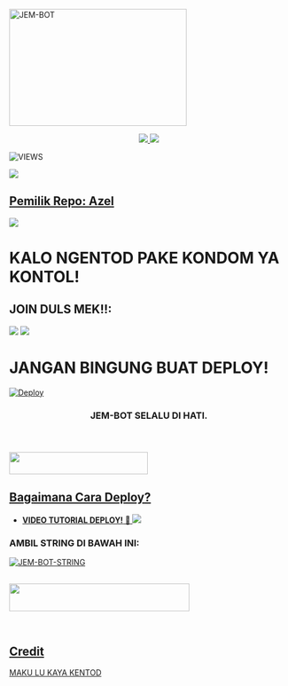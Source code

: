 <a href="https://www.instagram.com/lilfrdzr=nametag"><img src="https://telegra.ph/file/9a5eafc72be71b2e1b3a8.jpg" width="320" height="211" alt="  JEM-BOT" /></a>

<p align="center">
  <a href="https://github.com/ramadhani892/RAM-UBOT/fork">
    <img src="https://img.shields.io/github/forks/ramadhani892/RAM-UBOT?label=Fork&style=social">
    
  </a>
  <a href="https://github.com/azelfirdaus/JEM-BOT">
    <img src="https://img.shields.io/github/stars/ramadhani892/RAM-UBOT?style=social">
  </a>
</p>  

![VIEWS](https://komarev.com/ghpvc/?username=azelfirdaus)

<a href="https://t.me/Deadendzs"><img src="https://img.shields.io/badge/KODE%20PENILAIAN-A+-blue.svg?style=for-the-badge&logo=Factor.">

## Pemilik Repo: Azel
[<img src="https://telegra.ph/file/154d615ac8ad0d7c2cee6.mp4">](https://t.me/kicuh)

  
  
  
  
# KALO NGENTOD PAKE KONDOM YA KONTOL!


## JOIN DULS MEK!!:

<a href="https://t.me/ramubotinfo"><img src="https://img.shields.io/badge/Channel%20JEM%20BOT-red.svg?style=for-the-badge&logo=Telegram"></a>
<a href="https://t.me/Deadendzs"><img src="https://img.shields.io/badge/Join-DEAD%ENDZS-purple.svg?style=for-the-badge&logo=Telegram"></a>
##

# JANGAN BINGUNG BUAT DEPLOY!
[![Deploy](https://https://telegra.ph/file/779e6f75d46760b35fb51.jpg)](https://t.me/Deadendzs)


<h3 align="center">JEM-BOT SELALU DI HATI.</h3>
<p align="center">&nbsp;</p>

### <a href="https://t.me/Deadendzs"><img src="https://img.shields.io/badge/GROUP%20SPAM%20RAM%20UBOT-blue?style=flat&logo=Telegram" width="250" height="40.100" />


## Bagaimana Cara Deploy?


* **VIDEO TUTORIAL DEPLOY!** 🔧
[<img src="https://telegra.ph/file/154d615ac8ad0d7c2cee6.mp4">](https://t.me/UserbotChannel/36)

### AMBIL STRING DI BAWAH INI:

 [![JEM-BOT-STRING](https://replit.com/badge/github/@ramadhani892/RAM-UBOT)](https://replit.com/@ramadhani892/RAM-UBOT-STRING)



##
##
##

<a href="https://heroku.com/deploy?template=https://github.com/azelfirdaus/JEM-BOT.git"><img src="https://img.shields.io/badge/DEPLOY%20RAM%20UBOT-red?style=flat&logo=Heroku" width="325" height="50.100" />

<br>
</p>

## Credit
MAKU LU KAYA KENTOD
